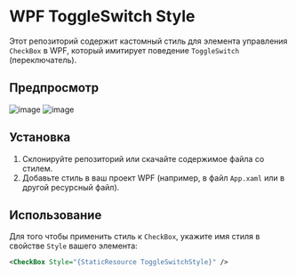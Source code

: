 # WPF ToggleSwitch Style

Этот репозиторий содержит кастомный стиль для элемента управления `CheckBox` в WPF, который имитирует поведение `ToggleSwitch` (переключатель).

## Предпросмотр

![image](https://github.com/novikovadaria/Custom-WPF-ToggleSwitchStyle/assets/107907983/76909235-e764-4a9d-b5ac-cd23c9fcd159)
![image](https://github.com/novikovadaria/Custom-WPF-ToggleSwitchStyle/assets/107907983/97ea8cce-bdcd-4064-9ef2-3862e831a080)

## Установка

1. Склонируйте репозиторий или скачайте содержимое файла со стилем.
2. Добавьте стиль в ваш проект WPF (например, в файл `App.xaml` или в другой ресурсный файл).

## Использование

Для того чтобы применить стиль к `CheckBox`, укажите имя стиля в свойстве `Style` вашего элемента:

```xml
<CheckBox Style="{StaticResource ToggleSwitchStyle}" />
